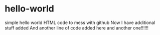 # hello-world
simple hello world HTML code to mess with github
Now I have additional stuff added
And another line of code added here
and another one!!!!!!
